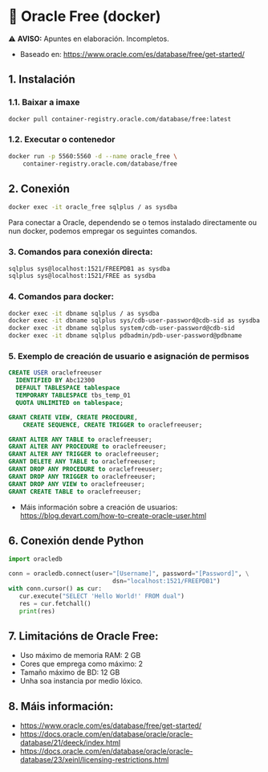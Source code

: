 # 🧾 Oracle Free (docker)

⚠️ **AVISO:** Apuntes en elaboración. Incompletos.

 - Baseado en: <https://www.oracle.com/es/database/free/get-started/>

## 1. Instalación

### 1.1. Baixar a imaxe

``` bash
docker pull container-registry.oracle.com/database/free:latest
```

### 1.2. Executar o contenedor

``` bash
docker run -p 5560:5560 -d --name oracle_free \
    container-registry.oracle.com/database/free
```

## 2. Conexión

``` bash
docker exec -it oracle_free sqlplus / as sysdba
```

Para conectar a Oracle, dependendo se o temos instalado directamente ou nun docker, podemos empregar os seguintes comandos.

### 3. Comandos para conexión directa:

``` bash
sqlplus sys@localhost:1521/FREEPDB1 as sysdba
sqlplus sys@localhost:1521/FREE as sysdba
```

### 4. Comandos para docker:

``` bash
docker exec -it dbname sqlplus / as sysdba
docker exec -it dbname sqlplus sys/cdb-user-password@cdb-sid as sysdba
docker exec -it dbname sqlplus system/cdb-user-password@cdb-sid
docker exec -it dbname sqlplus pdbadmin/pdb-user-password@pdbname
```

### 5. Exemplo de creación de usuario e asignación de permisos

``` sql
CREATE USER oraclefreeuser
  IDENTIFIED BY Abc12300 
  DEFAULT TABLESPACE tablespace
  TEMPORARY TABLESPACE tbs_temp_01
  QUOTA UNLIMITED on tablespace;
```

``` sql
GRANT CREATE VIEW, CREATE PROCEDURE,
    CREATE SEQUENCE, CREATE TRIGGER to oraclefreeuser;

GRANT ALTER ANY TABLE to oraclefreeuser;
GRANT ALTER ANY PROCEDURE to oraclefreeuser;
GRANT ALTER ANY TRIGGER to oraclefreeuser;
GRANT DELETE ANY TABLE to oraclefreeuser;
GRANT DROP ANY PROCEDURE to oraclefreeuser;
GRANT DROP ANY TRIGGER to oraclefreeuser;
GRANT DROP ANY VIEW to oraclefreeuser;
GRANT CREATE TABLE to oraclefreeuser;
```

- Máis información sobre a creación de usuarios: <https://blog.devart.com/how-to-create-oracle-user.html>

## 6. Conexión dende Python

``` py title="oracle.py"
import oracledb

conn = oracledb.connect(user="[Username]", password="[Password]", \
                             dsn="localhost:1521/FREEPDB1")
with conn.cursor() as cur:
   cur.execute("SELECT 'Hello World!' FROM dual")
   res = cur.fetchall()
   print(res)
```


## 7. Limitacións de Oracle Free:

- Uso máximo de memoria RAM: 2 GB
- Cores que emprega como máximo: 2
- Tamaño máximo de BD: 12 GB
- Unha soa instancia por medio lóxico.
   

## 8. Máis información:

- <https://www.oracle.com/es/database/free/get-started/>
- <https://docs.oracle.com/en/database/oracle/oracle-database/21/deeck/index.html>
- <https://docs.oracle.com/en/database/oracle/oracle-database/23/xeinl/licensing-restrictions.html>
